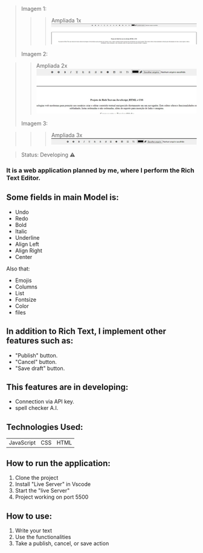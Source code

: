 > Imagem 1:
> > 
> > > Ampliada 1x
![header](https://github.com/WalisonAraujo08/assets/blob/main/richtext2.jpeg)
> > > 
> Imagem 2:

> > Ampliada 2x
![header](https://github.com/WalisonAraujo08/assets/blob/main/richtext3.jpeg)
> > 
> Imagem 3:

> > > Ampliada 3x
![header](https://github.com/WalisonAraujo08/assets/blob/main/richtext4.jpeg)


> Status: Developing ⚠️


### It is a web application planned by me, where I perform the Rich Text Editor.

## Some fields in main Model is:

+ Undo 
+ Redo
+ Bold
+ Italic
+ Underline
+ Align Left
+ Align Right
+ Center
  
Also that:

+ Emojis
+ Columns
+ List
+ Fontsize
+ Color
+ files

## In addition to Rich Text, I implement other features such as:

* "Publish" button.
* "Cancel" button.
* "Save draft" button.

## This features are in developing:

- Connection via API key.
- spell checker A.I.

## Technologies Used:

<table>
  <tr>
    <td>JavaScript</td>
    <td>CSS</td>
    <td>HTML</td>
  </tr>
</table>

## How to run the application:

1) Clone the project
2) Install "Live Server" in Vscode
3) Start the "live Server"
4) Project working on port 5500

## How to use:

1) Write your text
2) Use the functionalities
3) Take a publish, cancel, or save action

